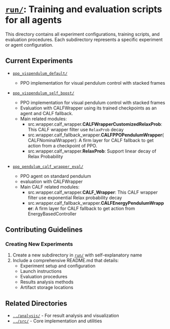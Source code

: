 # [`run/`](./): Training and evaluation scripts for all agents

This directory contains all experiment configurations, training scripts, and evaluation procedures. Each subdirectory represents a specific experiment or agent configuration.


## Current Experiments

- [`ppo_vispendulum_default/`](./ppo_vispendulum_default)
  - PPO implementation for visual pendulum control with stacked frames
  
- [`ppo_vispendulum_self_boost/`](./ppo_vispendulum_self_boost)
  - PPO implementation for visual pendulum control with stacked frames
  - Evaluation with CALFWrapper using its trained checkpoints as an agent and CALF fallback.
  - Main related modules:
    - src.wrapper.calf_wrapper.**CALFWrapperCustomizedRelaxProb**: This CALF wrapper filter use `RelaxProb` decay
    - src.wrapper.calf_fallback_wrapper.**CALFPPOPendulumWrapper**(CALFNominalWrapper): A firm layer for CALF fallback to get action from a checkpoint of PPO.
    - src.wrapper.calf_wrapper.**RelaxProb**: Support linear decay of Relax Probability


- [`ppo_pendulum_calf_wrapper_eval/`](./ppo_pendulum_calf_wrapper_eval)
  - PPO agent on standard pendulum
  - evaluation with CALFWrapper
  - Main CALF related modules:
    - src.wrapper.calf_wrapper.**CALF_Wrapper**: This CALF wrapper filter use exponential Relax probability decay
    - src.wrapper.calf_fallback_wrapper.**CALFEnergyPendulumWrapper**: A firm layer for CALF fallback to get action from EnergyBasedController

## Contributing Guidelines
### Creating New Experiments
1. Create a new subdirectory in [`run/`](./) with self-explanatory name
2. Include a comprehensive README.md that details:
   - Experiment setup and configuration
   - Launch instructions
   - Evaluation procedures
   - Results analysis methods
   - Artifact storage locations


## Related Directories

- [`../analysis/`](../analysis) - For result analysis and visualization
- [`../src/`](../src) - Core implementation and utilities
